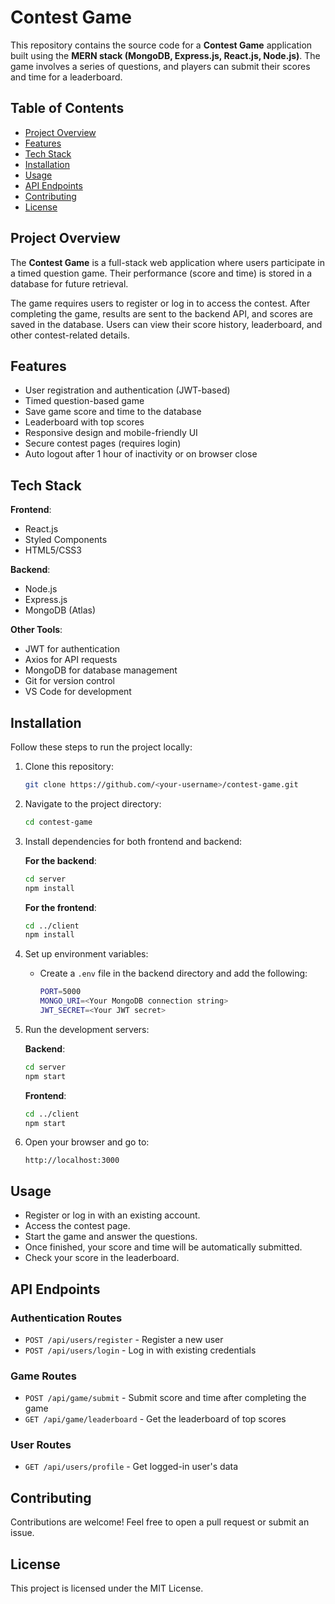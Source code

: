 # Contest Game

This repository contains the source code for a **Contest Game** application built using the **MERN stack (MongoDB, Express.js, React.js, Node.js)**. The game involves a series of questions, and players can submit their scores and time for a leaderboard.

## Table of Contents

- [Project Overview](#project-overview)
- [Features](#features)
- [Tech Stack](#tech-stack)
- [Installation](#installation)
- [Usage](#usage)
- [API Endpoints](#api-endpoints)
- [Contributing](#contributing)
- [License](#license)

## Project Overview

The **Contest Game** is a full-stack web application where users participate in a timed question game. Their performance (score and time) is stored in a database for future retrieval. 

The game requires users to register or log in to access the contest. After completing the game, results are sent to the backend API, and scores are saved in the database. Users can view their score history, leaderboard, and other contest-related details.

## Features

- User registration and authentication (JWT-based)
- Timed question-based game
- Save game score and time to the database
- Leaderboard with top scores
- Responsive design and mobile-friendly UI
- Secure contest pages (requires login)
- Auto logout after 1 hour of inactivity or on browser close

## Tech Stack

**Frontend**:
- React.js
- Styled Components
- HTML5/CSS3

**Backend**:
- Node.js
- Express.js
- MongoDB (Atlas)

**Other Tools**:
- JWT for authentication
- Axios for API requests
- MongoDB for database management
- Git for version control
- VS Code for development

## Installation

Follow these steps to run the project locally:

1. Clone this repository:
    ```bash
    git clone https://github.com/<your-username>/contest-game.git
    ```

2. Navigate to the project directory:
    ```bash
    cd contest-game
    ```

3. Install dependencies for both frontend and backend:

    **For the backend**:
    ```bash
    cd server
    npm install
    ```

    **For the frontend**:
    ```bash
    cd ../client
    npm install
    ```

4. Set up environment variables:
   - Create a `.env` file in the backend directory and add the following:
     ```bash
     PORT=5000
     MONGO_URI=<Your MongoDB connection string>
     JWT_SECRET=<Your JWT secret>
     ```

5. Run the development servers:

    **Backend**:
    ```bash
    cd server
    npm start
    ```

    **Frontend**:
    ```bash
    cd ../client
    npm start
    ```

6. Open your browser and go to:
    ```
    http://localhost:3000
    ```

## Usage

- Register or log in with an existing account.
- Access the contest page.
- Start the game and answer the questions.
- Once finished, your score and time will be automatically submitted.
- Check your score in the leaderboard.

## API Endpoints

### Authentication Routes
- `POST /api/users/register` - Register a new user
- `POST /api/users/login` - Log in with existing credentials

### Game Routes
- `POST /api/game/submit` - Submit score and time after completing the game
- `GET /api/game/leaderboard` - Get the leaderboard of top scores

### User Routes
- `GET /api/users/profile` - Get logged-in user's data

## Contributing

Contributions are welcome! Feel free to open a pull request or submit an issue.

## License

This project is licensed under the MIT License.
